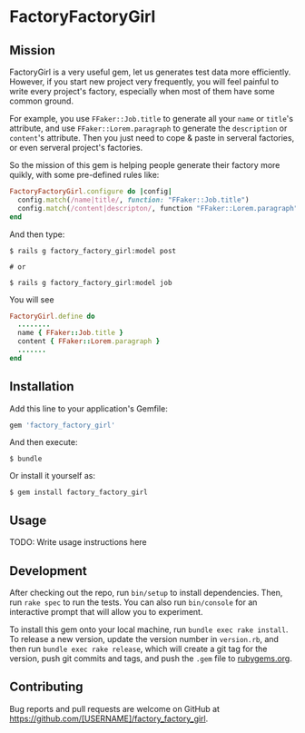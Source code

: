 # FactoryFactoryGirl

## Mission

FactoryGirl is a very useful gem, let us generates test data more efficiently. However, if you start new project very frequently, you will feel painful to write every project's factory, especially when most of them have some common ground.

For example, you use `FFaker::Job.title` to generate all your `name` or `title`'s attribute, and use `FFaker::Lorem.paragraph` to generate the `description` or `content`'s attribute. Then you just need to cope & paste in serveral factories, or even serveral project's factories.

So the mission of this gem is helping people generate their factory more quikly, with some pre-defined rules like:

```ruby
FactoryFactoryGirl.configure do |config|
  config.match(/name|title/, function: "FFaker::Job.title")
  config.match(/content|descripton/, function "FFaker::Lorem.paragraph")
end
```

And then type:

```
$ rails g factory_factory_girl:model post

# or 

$ rails g factory_factory_girl:model job
```

You will see

```ruby
FactoryGirl.define do
  ........
  name { FFaker::Job.title }
  content { FFaker::Lorem.paragraph }
  .......
end
```


## Installation

Add this line to your application's Gemfile:

```ruby
gem 'factory_factory_girl'
```

And then execute:

    $ bundle

Or install it yourself as:

    $ gem install factory_factory_girl

## Usage

TODO: Write usage instructions here

## Development

After checking out the repo, run `bin/setup` to install dependencies. Then, run `rake spec` to run the tests. You can also run `bin/console` for an interactive prompt that will allow you to experiment.

To install this gem onto your local machine, run `bundle exec rake install`. To release a new version, update the version number in `version.rb`, and then run `bundle exec rake release`, which will create a git tag for the version, push git commits and tags, and push the `.gem` file to [rubygems.org](https://rubygems.org).

## Contributing

Bug reports and pull requests are welcome on GitHub at https://github.com/[USERNAME]/factory_factory_girl.

